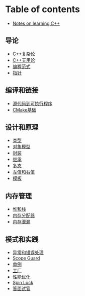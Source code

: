 # Table of contents

* [Notes on learning C++](README.md)

## 导论

* [C++复杂论](basic/why_difficult.md)
* [C++无用论](basic/why_cpp.md)
* [编程范式](basic/paradigm.md)
* [指针](basic/pointer.md)

## 编译和链接

* [源代码到可执行程序](compile_link/cpp_to_exe.md)
* [CMake基础](compile_link/cmake_cookbook.md)

## 设计和原理

* [类型](internals/types.md)
* [对象模型](internals/model.md)
* [封装](internals/encapsulation.md)
* [继承](internals/inheritance.md)
* [多态](internals/polymorphism.md)
* [左值和右值]()
* [模板](internals/template.md)

## 内存管理

* [堆和栈]()
* [内存分配器]()
* [内存泄漏]()

## 模式和实践

* [异常和错误处理](practices/exception.md)
* [Scope Guard](practices/scope_guard.md)
* [单例]()
* [工厂]()
* [性能优化]()
* [Spin Lock](practices/spin_lock.md)
* [答面试官](practices/interview_questions.md)

